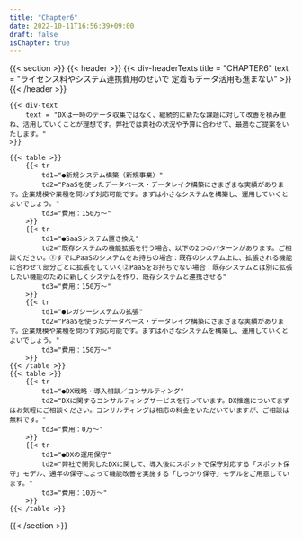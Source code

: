 ```yaml
---
title: "Chapter6"
date: 2022-10-11T16:56:39+09:00
draft: false
isChapter: true
---
```


{{< section >}}
    {{< header >}}
        {{< div-headerTexts
            title = "CHAPTER6"
            text = "ライセンス料やシステム連携費用のせいで 定着もデータ活用も進まない"
        >}}
    {{< /header >}}

    {{< div-text
        text = "DXは一時のデータ収集ではなく、継続的に新たな課題に対して改善を積み重ね、活用していくことが理想です。弊社では貴社の状況や予算に合わせて、最適なご提案をいたします。"
    >}} 

    {{< table >}}
        {{< tr 
            td1="●新規システム構築（新規事業）"
            td2="PaaSを使ったデータベース・データレイク構築にさまざまな実績があります。企業規模や業種を問わず対応可能です。まずは小さなシステムを構築し、運用していくとよいでしょう。" 
            td3="費用：150万〜"
        >}}
        {{< tr 
            td1="●SaaSシステム置き換え"
            td2="既存システムの機能拡張を行う場合、以下の2つのパターンがあります。ご相談ください。①すでにPaaSのシステムをお持ちの場合：既存のシステム上に、拡張される機能に合わせて部分ごとに拡張をしていく②PaaSをお持ちでない場合：既存システムとは別に拡張したい機能のために新しくシステムを作り、既存システムと連携させる" 
            td3="費用：150万〜"
        >}}
        {{< tr 
            td1="●レガシーシステムの拡張"
            td2="PaaSを使ったデータベース・データレイク構築にさまざまな実績があります。企業規模や業種を問わず対応可能です。まずは小さなシステムを構築し、運用していくとよいでしょう。" 
            td3="費用：150万〜"
        >}}
    {{< /table >}}
    {{< table >}}
        {{< tr 
            td1="●DX戦略・導入相談／コンサルティング"
            td2="DXに関するコンサルティングサービスを行っています。DX推進についてまずはお気軽にご相談ください。コンサルティングは相応の料金をいただいていますが、ご相談は無料です。" 
            td3="費用：0万〜"
        >}}
        {{< tr 
            td1="●DXの運用保守"
            td2="弊社で開発したDXに関して、導入後にスポットで保守対応する「スポット保守」モデル、通年の保守によって機能改善を実施する「しっかり保守」モデルをご用意しています。" 
            td3="費用：10万〜"
        >}}
    {{< /table >}}
{{< /section >}}
